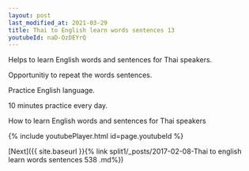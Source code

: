 ```yaml
---
layout: post
last_modified_at: 2021-03-29
title: Thai to English learn words sentences 13 
youtubeId: naD-OzDEYrQ
---
```

 
 
Helps to learn English words and sentences for Thai speakers.

Opportunitiy to repeat the words sentences. 

Practice English language. 
 
10 minutes practice every day. 
 
How to learn English words and sentences for Thai speakers 
 
{% include youtubePlayer.html id=page.youtubeId %}
 
 
[Next]({{ site.baseurl }}{% link  split1/_posts/2017-02-08-Thai to english learn words sentences 538 .md%})
 
